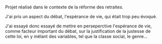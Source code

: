 Projet réalisé dans le contexte de la réforme des retraites.

J'ai pris un aspect du débat, l'espérance de vie, qui était trop peu évoqué.

J'ai essayé donc essayé de mettre en perseperctive l'espérance de vie, comme facteur important du débat, sur la justification
de la justesse de cette loi, en y mêlant des variables, tel que la classe social, le genre...
